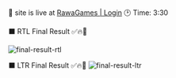 📌 site is live at <a href="https://mriana9.github.io/rawagames/" >RawaGames | Login</a>
 🕑 Time: 3:30 

⬛ RTL Final Result ✅🔥👩

![final-result-rtl](https://github.com/mriana9/rawagames/assets/91687711/54dc7a29-514e-46d1-8218-1f7a593babc1)

⬛ LTR Final Result ✅🔥👩
![final-result-ltr](https://github.com/mriana9/rawagames/assets/91687711/55abf810-bc8a-4596-af7e-4e49616249d5)
